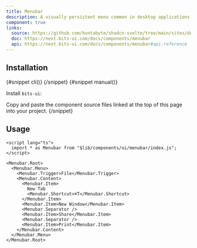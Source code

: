 ```yaml
---
title: Menubar
description: A visually persistent menu common in desktop applications that provides quick access to a consistent set of commands.
component: true
links:
  source: https://github.com/huntabyte/shadcn-svelte/tree/main/sites/docs/src/lib/registry/ui/menubar
  doc: https://next.bits-ui.com/docs/components/menubar
  api: https://next.bits-ui.com/docs/components/menubar#api-reference
---
```


<script>
    import { ComponentPreview, PMAddComp, PMInstall, Step, Steps, InstallTabs } from '$lib/components/docs'
</script>

<ComponentPreview name="menubar-demo">

</ComponentPreview>

## Installation

<InstallTabs>
{#snippet cli()}
<PMAddComp name="menubar" />
{/snippet}
{#snippet manual()}
<Steps>
<Step>

Install `bits-ui`:

</Step>
<PMInstall command="bits-ui -D" />
<Step>Copy and paste the component source files linked at the top of this page into your project.</Step>
</Steps>
{/snippet}
</InstallTabs>

## Usage

```svelte
<script lang="ts">
  import * as Menubar from "$lib/components/ui/menubar/index.js";
</script>

<Menubar.Root>
  <Menubar.Menu>
    <Menubar.Trigger>File</Menubar.Trigger>
    <Menubar.Content>
      <Menubar.Item>
        New Tab
        <Menubar.Shortcut>⌘T</Menubar.Shortcut>
      </Menubar.Item>
      <Menubar.Item>New Window</Menubar.Item>
      <Menubar.Separator />
      <Menubar.Item>Share</Menubar.Item>
      <Menubar.Separator />
      <Menubar.Item>Print</Menubar.Item>
    </Menubar.Content>
  </Menubar.Menu>
</Menubar.Root>
```
